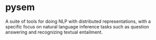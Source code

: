 # pysem
A suite of tools for doing NLP with distributed representations, with a
specific focus on natural language inference tasks such as question answering
and recognizing textual entailment.
